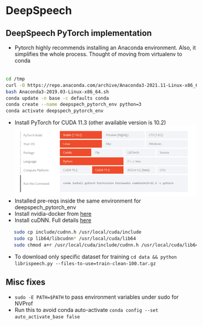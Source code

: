 # DeepSpeech

## DeepSpeech PyTorch implementation

- Pytorch highly recommends installing an Anaconda environment. Also, it simplifies the whole process. Thought of moving from virtualenv to conda

```bash

cd /tmp
curl -O https://repo.anaconda.com/archive/Anaconda3-2021.11-Linux-x86_64.sh
bash Anaconda3-2019.03-Linux-x86_64.sh
conda update -n base -c defaults conda
conda create --name deepspech_pytorch_env python=3
conda activate deepspech_pytorch_env
```

- Install PyTorch for CUDA 11.3 (other available version is 10.2) ![PyTorch config](images/2022-02-18-06-15-44.png)
- Installed pre-reqs inside the same environment for deepspech_pytorch_env
- Install nvidia-docker from [here](https://docs.nvidia.com/datacenter/cloud-native/container-toolkit/install-guide.html#docker)
- Install cuDNN. Full details [here](https://tikoehle.github.io/pytorch_conda_jupyterhub/nvidia_cuDNN.html)

```bash
   sudo cp include/cudnn.h /usr/local/cuda/include
   sudo cp lib64/libcudnn* /usr/local/cuda/lib64
   sudo chmod a+r /usr/local/cuda/include/cudnn.h /usr/local/cuda/lib64/libcudnn*
```

- To download only specific dataset for training ```cd data && python librispeech.py --files-to-use=train-clean-100.tar.gz```

## Misc fixes

- ```sudo -E PATH=$PATH``` to pass environment variables under sudo for NVProf
- Run this to avoid conda auto-activate ```conda config --set auto_activate_base false```
